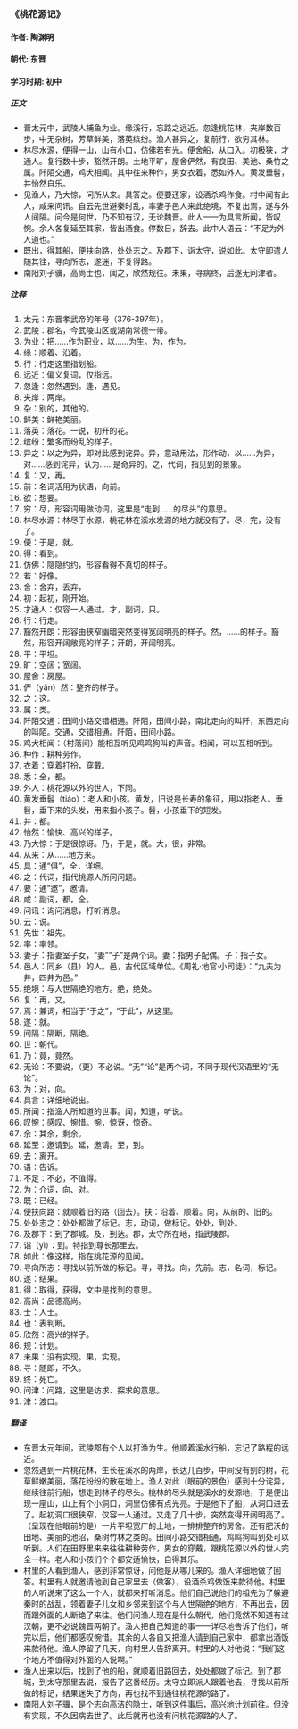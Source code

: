 ### 《桃花源记》

#### 作者: 陶渊明 

#### 朝代: 东晋

#### 学习时期: 初中

##### **正文**

- 晋太元中，武陵人捕鱼为业。缘溪行，忘路之远近。忽逢桃花林，夹岸数百步，中无杂树，芳草鲜美，落英缤纷。渔人甚异之，复前行，欲穷其林。
- 林尽水源，便得一山，山有小口，仿佛若有光。便舍船，从口入。初极狭，才通人。复行数十步，豁然开朗。土地平旷，屋舍俨然，有良田、美池、桑竹之属。阡陌交通，鸡犬相闻。其中往来种作，男女衣着，悉如外人。黄发垂髫，并怡然自乐。
- 见渔人，乃大惊，问所从来。具答之。便要还家，设酒杀鸡作食。村中闻有此人，咸来问讯。自云先世避秦时乱，率妻子邑人来此绝境，不复出焉，遂与外人间隔。问今是何世，乃不知有汉，无论魏晋。此人一一为具言所闻，皆叹惋。余人各复延至其家，皆出酒食。停数日，辞去。此中人语云：“不足为外人道也。”
- 既出，得其船，便扶向路，处处志之。及郡下，诣太守，说如此。太守即遣人随其往，寻向所志，遂迷，不复得路。
- 南阳刘子骥，高尚士也，闻之，欣然规往。未果，寻病终，后遂无问津者。

##### **注释**

1. 太元：东晋孝武帝的年号（376-397年）。
2. 武陵：郡名，今武陵山区或湖南常德一带。
3. 为业：把……作为职业，以……为生。为，作为。
4. 缘：顺着、沿着。
5. 行：行走这里指划船。
6. 远近：偏义复词，仅指远。
7. 忽逢：忽然遇到。逢，遇见。
8. 夹岸：两岸。
9. 杂：别的，其他的。
10. 鲜美：鲜艳美丽。
11. 落英：落花。一说，初开的花。
12. 缤纷：繁多而纷乱的样子。
13. 异之：以之为异，即对此感到诧异。异，意动用法，形作动，以……为异，对……感到诧异，认为……是奇异的。之，代词，指见到的景象。
14. 复：又，再。
15. 前：名词活用为状语，向前。
16. 欲：想要。
17. 穷：尽，形容词用做动词，这里是“走到……的尽头”的意思。
18. 林尽水源：林尽于水源，桃花林在溪水发源的地方就没有了。尽，完，没有了。
19. 便：于是，就。
20. 得：看到。
21. 仿佛：隐隐约约，形容看得不真切的样子。
22. 若：好像。
23. 舍：舍弃，丢弃，
24. 初：起初，刚开始。
25. 才通人：仅容一人通过。才，副词，只。
26. 行：行走。
27. 豁然开朗：形容由狭窄幽暗突然变得宽阔明亮的样子。然，……的样子。豁然，形容开阔敞亮的样子；开朗，开阔明亮。
28. 平：平坦。
29. 旷：空阔；宽阔。
30. 屋舍：房屋。
31. 俨（yǎn）然：整齐的样子。
32. 之：这。
33. 属：类。
34. 阡陌交通：田间小路交错相通。阡陌，田间小路，南北走向的叫阡，东西走向的叫陌。交通，交错相通。阡陌，田间小路。
35. 鸡犬相闻：（村落间）能相互听见鸡鸣狗叫的声音。相闻，可以互相听到。
36. 种作：耕种劳作。
37. 衣着：穿着打扮，穿戴。
38. 悉：全，都。
39. 外人：桃花源以外的世人，下同。
40. 黄发垂髫（tiáo）：老人和小孩。黄发，旧说是长寿的象征，用以指老人。垂髫，垂下来的头发，用来指小孩子。髫，小孩垂下的短发。
41. 并：都。
42. 怡然：愉快、高兴的样子。
43. 乃大惊：于是很惊讶。乃，于是，就。大，很，非常。
44. 从来：从……地方来。
45. 具：通“俱”，全，详细。
46. 之：代词，指代桃源人所问问题。
47. 要：通“邀”，邀请。
48. 咸：副词，都，全。
49. 问讯：询问消息，打听消息。
50. 云：说。
51. 先世：祖先。
52. 率：率领。
53. 妻子：指妻室子女，“妻”“子”是两个词。妻：指男子配偶。子：指子女。
54. 邑人：同乡（县）的人。邑，古代区域单位。《周礼·地官·小司徒》：“九夫为井，四井为邑。”
55. 绝境：与人世隔绝的地方。绝，绝处。
56. 复：再，又。
57. 焉：兼词，相当于“于之”，“于此”，从这里。
58. 遂：就。
59. 间隔：隔断，隔绝。
60. 世：朝代。
61. 乃：竟，竟然。
62. 无论：不要说，（更）不必说。“无”“论”是两个词，不同于现代汉语里的“无论”。
63. 为：对，向。
64. 具言：详细地说出。
65. 所闻：指渔人所知道的世事。闻，知道，听说。
66. 叹惋：感叹、惋惜。惋，惊讶，惊奇。
67. 余：其余，剩余。
68. 延至：邀请到。延，邀请。至，到。
69. 去：离开。
70. 语：告诉。
71. 不足：不必，不值得。
72. 为：介词，向、对。
73. 既：已经。
74. 便扶向路：就顺着旧的路（回去）。扶：沿着、顺着。向，从前的、旧的。
75. 处处志之：处处都做了标记。志，动词，做标记。处处，到处。
76. 及郡下：到了郡城。及，到达。郡，太守所在地，指武陵郡。
77. 诣（yì）：到。特指到尊长那里去。
78. 如此：像这样，指在桃花源的见闻。
79. 寻向所志：寻找以前所做的标记。寻，寻找。向，先前。志，名词，标记。
80. 遂：结果。
81. 得：取得，获得，文中是找到的意思。
82. 高尚：品德高尚。
83. 士：人士。
84. 也：表判断。
85. 欣然：高兴的样子。
86. 规：计划。
87. 未果：没有实现。果，实现。
88. 寻：随即，不久。
89. 终：死亡。
90. 问津：问路，这里是访求、探求的意思。
91. 津：渡口。

##### **翻译**

- 东晋太元年间，武陵郡有个人以打渔为生。他顺着溪水行船，忘记了路程的远近。
- 忽然遇到一片桃花林，生长在溪水的两岸，长达几百步，中间没有别的树，花草鲜嫩美丽，落花纷纷的散在地上。渔人对此（眼前的景色）感到十分诧异，继续往前行船，想走到林子的尽头。桃林的尽头就是溪水的发源地，于是便出现一座山，山上有个小洞口，洞里仿佛有点光亮。于是他下了船，从洞口进去了。起初洞口很狭窄，仅容一人通过。又走了几十步，突然变得开阔明亮了。（呈现在他眼前的是）一片平坦宽广的土地，一排排整齐的房舍。还有肥沃的田地、美丽的池沼，桑树竹林之类的。田间小路交错相通，鸡鸣狗叫到处可以听到。人们在田野里来来往往耕种劳作，男女的穿戴，跟桃花源以外的世人完全一样。老人和小孩们个个都安适愉快，自得其乐。
- 村里的人看到渔人，感到非常惊讶，问他是从哪儿来的。渔人详细地做了回答。村里有人就邀请他到自己家里去（做客），设酒杀鸡做饭来款待他。村里的人听说来了这么一个人，就都来打听消息。他们自己说他们的祖先为了躲避秦时的战乱，领着妻子儿女和乡邻来到这个与人世隔绝的地方，不再出去，因而跟外面的人断绝了来往。他们问渔人现在是什么朝代，他们竟然不知道有过汉朝，更不必说魏晋两朝了。渔人把自己知道的事一一详尽地告诉了他们，听完以后，他们都感叹惋惜。其余的人各自又把渔人请到自己家中，都拿出酒饭来款待他。渔人停留了几天，向村里人告辞离开。村里的人对他说：“我们这个地方不值得对外面的人说啊。”
- 渔人出来以后，找到了他的船，就顺着旧路回去，处处都做了标记。到了郡城，到太守那里去说，报告了这番经历。太守立即派人跟着他去，寻找以前所做的标记，结果迷失了方向，再也找不到通往桃花源的路了。
- 南阳人刘子骥，是个志向高洁的隐士，听到这件事后，高兴地计划前往。但没有实现，不久因病去世了。此后就再也没有问桃花源路的人了。